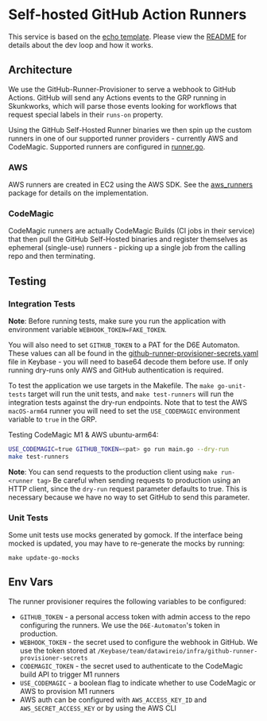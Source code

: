 # Self-hosted GitHub Action Runners

This service is based on the [echo template](https://github.com/datawire/infrastructure/tree/master/echo). Please view the [README](https://github.com/datawire/infrastructure/tree/master/echo) for details about the dev loop and how it works.

## Architecture

We use the GitHub-Runner-Provisioner to serve a webhook to GitHub Actions. GitHub will send any Actions events to the GRP running in Skunkworks, which will parse those events looking for workflows that request special labels in their `runs-on` property.

Using the GitHub Self-Hosted Runner binaries we then spin up the custom runners in one of our supported runner providers - currently AWS and CodeMagic. Supported runners are configured in [runner.go](runner.go).

### AWS

AWS runners are created in EC2 using the AWS SDK. See the [aws_runners](internal/aws/runners) package for details on the implementation.

### CodeMagic

CodeMagic runners are actually CodeMagic Builds (CI jobs in their service) that then pull the GitHub Self-Hosted binaries and register themselves as ephemeral (single-use) runners - picking up a single job from the calling repo and then terminating.

## Testing

### Integration Tests

**Note**: Before running tests, make sure you run the application with environment variable `WEBHOOK_TOKEN=FAKE_TOKEN`.

You will also need to set `GITHUB_TOKEN` to a PAT for the D6E Automaton. These values can all be found in the [github-runner-provisioner-secrets.yaml](/keybase/team/datawireio/skunkworks/github-runner-provisioner-secrets.yaml) file in Keybase - you will need to base64 decode them before use. If only running dry-runs only AWS and GitHub authentication is required.

To test the application we use targets in the Makefile. The `make go-unit-tests` target will run the unit tests, and `make test-runners` will run the integration tests against the dry-run endpoints. Note that to test the AWS `macOS-arm64` runner you will need to set the `USE_CODEMAGIC` environment variable to `true` in the GRP.

Testing CodeMagic M1 & AWS ubuntu-arm64:

```bash
USE_CODEMAGIC=true GITHUB_TOKEN=<pat> go run main.go --dry-run
make test-runners
```

**Note**: You can send requests to the production client using `make run-<runner tag>` Be careful when sending requests to production using an HTTP client, since the `dry-run` request parameter defaults to true. This is necessary because we have no way to set GitHub to send this parameter.

### Unit Tests

Some unit tests use mocks generated by gomock. If the interface being mocked is updated, you may have to re-generate the mocks by running:

```shell
make update-go-mocks
```

## Env Vars

The runner provisioner requires the following variables to be configured:

- `GITHUB_TOKEN` - a personal access token with admin access to the repo configuring the runners.
  We use the `D6E-Automaton`'s token in production.
- `WEBHOOK_TOKEN` - the secret used to configure the webhook in GitHub. We use the token stored at
  `/Keybase/team/datawireio/infra/github-runner-provisioner-secrets`
- `CODEMAGIC_TOKEN` - the secret used to authenticate to the CodeMagic build API to trigger M1 runners
- `USE_CODEMAGIC` - a boolean flag to indicate whether to use CodeMagic or AWS to provision M1 runners
- AWS auth can be configured with `AWS_ACCESS_KEY_ID` and `AWS_SECRET_ACCESS_KEY` or by using the AWS CLI
